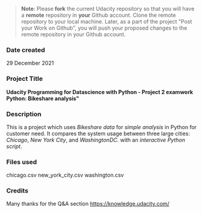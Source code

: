 >**Note**: Please **fork** the current Udacity repository so that you will have a **remote** repository in **your** Github account. Clone the remote repository to your local machine. Later, as a part of the project "Post your Work on Github", you will push your proposed changes to the remote repository in your Github account.

### Date created
29 December 2021

### Project Title
**Udacity Programming for Datascience with Python - Project 2 examwork Python: Bikeshare analysis"**

### Description
This is a project which uses _Bikeshare data_ for _simple analysis_ in Python for customer need. It compares the system usage between three large cities: _Chicago_, _New York City_, and _WashingtonDC._ with an _interactive Python script_.

### Files used
chicago.csv new_york_city.csv washington.csv

### Credits
Many thanks for the Q&A section https://knowledge.udacity.com/
